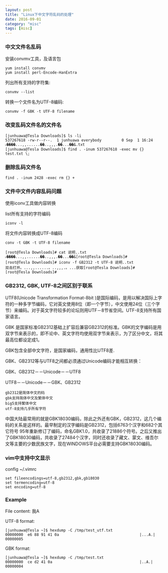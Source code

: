 ```yaml
---
layout: post
title: "Linux下中文字符乱码的处理"
date: 2016-09-01
category: "misc" 
tags: [misc]
---
```

### 中文文件名乱码

安装convmv工具，及语言包

    yum install convmv
    yum install perl-Encode-HanExtra

列出所有支持的字符集:

    convmv --list

转换一个文件名为UTF-8编码:

    convmv -f GBK -t UTF-8 filename

### 改变乱码文件名的文件名

    [junhuawa@Tesla Downloads]$ ls -li
    537267618 -rw-r--r--.  1 junhuawa everybody         0 Sep  1 16:24 ˫����...,,......��..,,,.��...��ȡ.txt
    [junhuawa@Tesla Downloads]$ find . -inum 537267618 -exec mv {} test.txt \;

### 删除乱码文件名

    find . -inum 2428 -exec rm {} +

### 文件中文件内容乱码问题

使用iconv工具做内容转换

list所有支持的字符编码

    iconv -l

将文件内容转换成UTF-8编码

    conv -t GBK -t UTF-8 filename

    [root@Tesla Downloads]# cat 说明..txt
    ˫����...,,......��..,,,.��...��ȡ[root@Tesla Downloads]# 
    [root@Tesla Downloads]# iconv -f GB2312 -t UTF-8 说明..txt
    双击打开。...,,......。..,,,.。...获取[root@Tesla Downloads]# 
    [root@Tesla Downloads]#

### GB2312, GBK, UTF-8之间区别于联系

UTF8(Unicode Transformation Format-8bit
)是国际编码，是用以解决国际上字符的一种多字节编码，它对英文使用8位（即一个字节），中文使用24位（三个字节）来编码。对于英文字符较多的论坛则用UTF－8节省空间。UTF-8支持所有国家语言。 

GBK 是国家标准GB2312基础上扩容后兼容GB2312的标准。GBK的文字编码是用双字节来表示的，即不论中、英文字符均使用双字节来表示，为了区分中文，将其最高位都设定成1。

GBK包含全部中文字符，是国家编码，通用性比UTF8差.

GBK、GB2312等与UTF8之间都必须通过Unicode编码才能相互转换：

GBK、GB2312－－Unicode－－UTF8 

UTF8－－Unicode－－GBK、GB2312 

    gb2312是简体中文的码
    gbk支持简体中文及繁体中文
    big5支持繁体中文
    utf-8支持几乎所有字符

中国大陆最常用的就是GBK18030编码，除此之外还有GBK，GB2312，这几个编码的关系是这样的。最早制定的汉字编码是GB2312，包括6763个汉字和682个其它符号
95年重新修订了编码，命名GBK1.0，共收录了21886个符号。之后又推出了GBK18030编码，共收录了27484个汉字，同时还收录了藏文、蒙文、维吾尔
文等主要的少数民族文字，现在WINDOWS平台必需要支持GBK18030编码。

### vim中支持中文显示

config ~/.vimrc

    set fileencodings=utf-8,gb2312,gbk,gb18030
    set termencoding=utf-8
    set encoding=utf-8

### Example

File content:
    我A
    
UTF-8 format:

    [junhuawa@Tesla ~]$ hexdump -C /tmp/test_utf.txt 
    00000000  e6 88 91 41 0a                                    |...A.|
    00000005

GBK format:

    [junhuawa@Tesla ~]$ hexdump -C /tmp/test.txt 
    00000000  ce d2 41 0a                                       |..A.|
    00000004
